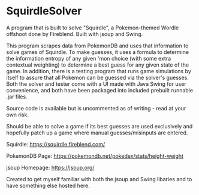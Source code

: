 # SquirdleSolver
A program that is built to solve "Squirdle", a Pokemon-themed Wordle offshoot done by Fireblend. Built with jsoup and Swing.


This program scrapes data from PokemonDB and uses that information to solve games of Squirdle. To make guesses, it uses a formula to determine the information entropy of any given 'mon choice (with some extra contextual weighting) to determine a best guess for any given state of the game. In addition, there is a testing program that runs game simulations by itself to assure that all Pokemon can be guessed via the solver's guesses. Both the solver and tester come with a UI made with Java Swing for user convenience, and both have been packaged into included prebuilt runnable .jar files.

Source code is available but is uncommented as of writing - read at your own risk.

Should be able to solve a game if its best guesses are used exclusively and hopefully patch up a game where manual guesses/misinputs are entered.


Squirdle: https://squirdle.fireblend.com/

PokemonDB Page: https://pokemondb.net/pokedex/stats/height-weight

jsoup Homepage: https://jsoup.org/



Created to get myself familiar with both the jsoup and Swing libaries and to have something else hosted here.
